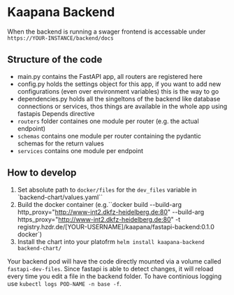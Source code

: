 Kaapana Backend
===============

When the backend is running a swager frontend is accessable under `https://YOUR-INSTANCE/backend/docs`

## Structure of the code

- main.py contains the FastAPI app, all routers are registered here
- config.py holds the settings object for this app, if you want to add new configurations (even over environment variables) this is the way to go
- dependencies.py holds all the singeltons of the backend like database connections or services, thos things are available in the whole app using fastapis Depends directive
- `routers` folder containes one module per router (e.g. the actual endpoint)
- `schemas` contains one module per router containing the pydantic schemas for the return values
- `services` contains one module per endpoint

## How to develop

1. Set absolute path to `docker/files` for the `dev_files` variable in  `backend-chart/values.yaml``
2. Build the docker container (e.g.``docker build --build-arg http_proxy="http://www-int2.dkfz-heidelberg.de:80" --build-arg https_proxy="http://www-int2.dkfz-heidelberg.de:80" -t registry.hzdr.de/[YOUR-USERNAME]/kaapana/fastapi-backend:0.1.0 docker`)
3. Install the chart into your platofrm `helm install kaapana-backend backend-chart/`

Your backend pod will have the code directly mounted via a volume called `fastapi-dev-files`. Since fastapi is able to detect changes, it will reload every time you edit a file in the backend folder. To have continious logging use `kubectl logs POD-NAME -n base -f`.